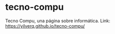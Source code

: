 # tecno-compu
Tecno Compu, una página sobre informática. 
Link: https://yilverq.github.io/tecno-compu/
